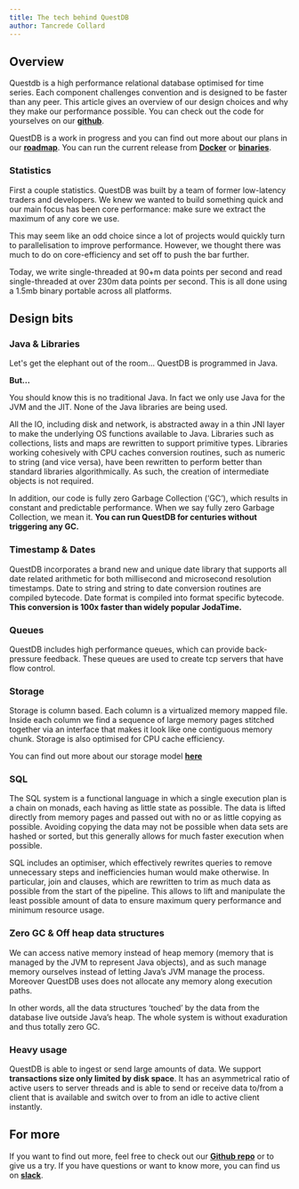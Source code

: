 ```yaml
---
title: The tech behind QuestDB
author: Tancrede Collard
---
```



## Overview
Questdb is a high performance relational database optimised for time series. 
Each component challenges convention and is designed to be faster than any peer. 
This article gives an overview of our design choices and why they make our performance possible.
You can check out the code for yourselves on our **[github](http://github.com/questdb/questdb)**.

QuestDB is a work in progress and you can find out more about our plans in our **[roadmap](http://questdb.io/docs/roadmap)**. 
You can run the current release from **[Docker](http://questdb.io/docs/docker)** or **[binaries](http://questdb.io/docs/binaries)**.

### Statistics
First a couple statistics. QuestDB was built by a team of former low-latency traders and developers. We knew we wanted
to build something quick and our main focus has been core performance: make sure we extract the maximum of any core we use.

This may seem like an odd choice since a lot of projects would quickly turn to parallelisation to improve performance.
However, we thought there was much to do on core-efficiency and set off to push the bar further.

Today, we write single-threaded at 90+m data points per second and read single-threaded at over 230m data points per second.
This is all done using a 1.5mb binary portable across all platforms.

## Design bits

### Java & Libraries
Let's get the elephant out of the room... QuestDB is programmed in Java. 

**But...**
 
You should know this is no traditional Java. In fact we only use Java for the JVM and the JIT.
None of the Java libraries are being used. 

All the IO, including disk and network, is abstracted away in a thin JNI layer to make the underlying OS functions available to Java. 
Libraries such as collections, lists and maps are rewritten to support primitive types. 
Libraries working cohesively with CPU caches conversion routines, such as numeric to string (and vice versa), have been rewritten 
to perform better than standard libraries algorithmically. As such, the creation of intermediate objects is not required.

In addition, our code is fully zero Garbage Collection (‘GC’), which results in constant and predictable performance. 
When we say fully zero Garbage Collection, we mean it. **You can run QuestDB for centuries without triggering any GC.**


### Timestamp & Dates
QuestDB incorporates a brand new and unique date library that supports all date related arithmetic for both millisecond 
and microsecond resolution timestamps. Date to string and string to date conversion routines are compiled bytecode. 
Date format is compiled into format specific bytecode. 
**This conversion is 100x faster than widely popular JodaTime.**

### Queues
QuestDB includes high performance queues, which can provide back-pressure feedback. 
These queues are used to create tcp servers that have flow control.

### Storage
Storage is column based. Each column is a virtualized memory mapped file. 
Inside each column we find a sequence of large memory pages stitched together via an interface that makes it look like 
one contiguous memory chunk. Storage is also optimised for CPU cache efficiency.

You can find out more about our storage model **[here](http://questdb.io/docs/storagemodel)**

### SQL
The SQL system is a functional language in which a single execution plan is a chain on monads, each having as little state as possible. 
The data is lifted directly from memory pages and passed out with no or as little copying as possible. 
Avoiding copying the data may not be possible when data sets are hashed or sorted, but this generally allows for much faster execution when possible.

SQL includes an optimiser, which effectively rewrites queries to remove unnecessary steps and inefficiencies human would make otherwise. 
In particular, join and clauses, which are rewritten to trim as much data as possible from the start of the pipeline. 
This allows to lift and manipulate the least possible amount of data to ensure maximum query performance and minimum resource usage.

### Zero GC & Off heap data structures
We can access native memory instead of heap memory (memory that is managed by the JVM to represent Java objects), and as 
such manage memory ourselves instead of letting Java’s JVM manage the process. Moreover QuestDB uses does not allocate any memory along execution paths.

In other words, all the data structures ‘touched’ by the data from the database live outside Java’s heap. 
The whole system is without exaduration and thus totally zero GC.


### Heavy usage
QuestDB is able to ingest or send large amounts of data. We support **transactions size only limited by disk space**.
It has an asymmetrical ratio of active users to server threads and is able to send or receive data to/from a client that 
is available and switch over to from an idle to active client instantly.


## For more

If you want to find out more, feel free to check out our **[Github repo](http://github.com/questdb/questdb)** or to
give us a try. If you have questions or want to know more, you can find us on
 **[slack](https://join.slack.com/t/questdb/shared_invite/enQtNzk4Nzg4Mjc2MTE2LTEzZThjMzliMjUzMTBmYzVjYWNmM2UyNWJmNDdkMDYyZmE0ZDliZTQxN2EzNzk5MDE3Zjc1ZmJiZmFiZTIwMGY)**.
